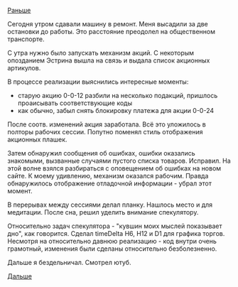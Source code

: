 [Раньше](2018.10.15.md)

Сегодня утром сдавали машину в ремонт. Меня высадили за две остановки до работы. Это расстояние преодолел на общественном транспорте.

С утра нужно было запускать механизм акций. С некоторым опозданием Эстрина вышла на связь и выдала список акционных артикулов.

В процессе реализации выяснились интересные моменты:
  - старую акцию 0-0-12 разбили на несколько подакций, пришлось проаисывать соответствующие коды
  - как обычно, забыл снять блокировку платежа для акции 0-0-24

После соотв. изменений акция заработала. Всё это уложилось в полторы рабочих сессии.
Попутно поменял стиль отображения акционных плашек.

Затем обнаружил сообщения об ошибках, ошибки оказались знакомыми, вызванные случаями пустого списка товаров. Исправил.
На этой волне взялся разбираться с оповещением об ошибках на новом сайте. К моему удивлению, механизм оказался рабочим. Правда обнаружилось отображение отладочной информации - убрал этот момент.

В перерывах между сессиями делал планку. Нашлось место и для медитации.
После сна, решил уделить внимание спекулятору.

Относительно задач спекулятора - "кувшин моих мыслей показывает дно", как говорится.
Сделал timeDelta H6, H12 и D1 для графика торгов. Несмотря на относительно давнюю реализацию - код внутри очень грамотный, изменения были сделаны относительно безболезненно.

Дальше я бездельничал. Смотрел ютуб.

[Дальше](2018.10.17.md)